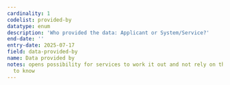 ```yaml
---
cardinality: 1
codelist: provided-by
datatype: enum
description: 'Who provided the data: Applicant or System/Service?'
end-date: ''
entry-date: 2025-07-17
field: data-provided-by
name: Data provided by
notes: opens possibility for services to work it out and not rely on the applicant
  to know
---
```

